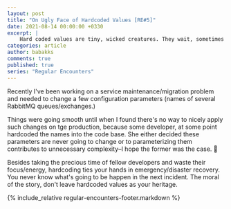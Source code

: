 ```yaml
---
layout: post
title: "On Ugly Face of Hardcoded Values [RE#5]"
date: 2021-08-14 00:00:00 +0330
excerpt: |
    Hard coded values are tiny, wicked creatures. They wait, sometimes for years, to spot the right moment and bring you down.
categories: article
author: babakks
comments: true
published: true
series: "Regular Encounters"
---
```


Recently I've been working on a service maintenance/migration problem and needed to change a few configuration parameters (names of several RabbitMQ queues/exchanges.)

Things were going smooth until when I found there's no way to nicely apply such changes on tge production, because some developer, at some point hardcoded the names into the code base. She either decided these parameters are never going to change or to parameterizing them contributes to unnecessary complexity–I hope the former was the case. 🤦

Besides taking the precious time of fellow developers and waste their focus/energy, hardcoding ties your hands in emergency/disaster recovery. You never know what's going to be happen in the next incident. The moral of the story, don't leave hardcoded values as your heritage. 

{% include_relative regular-encounters-footer.markdown %}
